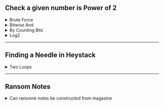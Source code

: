 ## Check a given number is Power of 2

<details>

  <summary>Brute Force</summary>
  
  ```python
  n = 120

  x = n
  while x > 1:
    if x %2 == 0:
      x = x/2
    else:
      break


  if x==1 :
      print(f"{n} :yes power of 2")
  else:
      print(f"{n} No it is not")
  ```

</details>

<details>

  <summary>Bitwise And</summary>

  ```python
      ( x & (x-1) ) == 0
  ```

</details>

<details>

  <summary>By Counting Bits</summary>
     
  * There should be only one bit count
  * ex
    ```txt
      2  -> 10
      4  -> 100
      8  -> 1000
    ```

    ```python
    n = 1024
    x = n
    bit_count = 0
    for i in range(16):
      if x&1 == 1:
        bit_count +=1
        # optionaly we can bail out here, if >1
      x = x>>1

    print(f"bit count;{bit_count}")
    if bit_count > 1:
      print(f"{n} is not a power of 2 , as bit_count is:{bit_count}")
    else:
      print(f"{n} is power of 2")
      
    ```

</details>

<details>

  <summary>Log2</summary>
    
  ```python
  y = math.log2(x)
  if math.floor(y) == math.ceil(y):
    print("power of 2)
  ```

</details>

___

## Finding a Needle in Heystack

<details>
   <summary>Two Loops</summary>
   
   <details>
      <summary>Logic</summary>

* Loop through hey stack
* Loop through neele stack
  * Check each match
    * If no match break
    * Check reached at the end of needle
    * If reached, return hey stack index.

   </details>

   <details>
     <summary>Code</summary>
```python
# sabsad
# sad
# 
def find_needle_in_heystack(hey_stack, needle):
    h = len(hey_stack)
    n = len(needle)

    for i in range(h):
        
        # start from current i
        j = i
        for k in range(n):
            if hey_stack[j] == needle[k]:
                # matched keep moving
                j = j+1
            else:
                break
            
            # check whether we have reached to last index of the needle
            if k == n-1:
                return i
   
    return -1

pos = find_needle_in_heystack("sasad", "sad")
print(f'needle position: {pos}')

pos = find_needle_in_heystack("leetcode", "leeto")
print(f'needle position: {pos}')

```
   </details>
</details>

____

## Ransom Notes

<details>

  <summary>Can ransome notes be constructed from magazine</summary>

  <details>
     <summary>info</summary>

* ransomNotes can be constructed from the letters in magazine. Letters in magazine can be used only once.
* ex: "aa" can be constructed from "aab"
* "aab" cannot be constructed from "ab"
  </details>
  
  <details>
  <summary>program</summary>

```python
def canConstruct(ransom :str, magazine : str) -> bool:
    letters = {}
    
    # load leters in to dictionary
    for l in magazine:
        if l in letters:
            letters[l] += 1     # increment
        else:
            letters[l] = 1
    #print(letters)
    
    # check from ransom whether each letter contains in letters
    for c in ransom:
        if c not in letters:
            return False        # return immeidatley as we cannot construct
        if letters[c] == 1:
            del letters[c]      # if there is only 1 , delete from dictionary
        else:
            letters[c] -= 1
    
    return True     # we come here means we have all the letters to construct ransom
            

ransomNote = "ab"
magazine = "aab"
ret = canConstruct(ransomNote, magazine)
print(f"can construct {ransomNote} from {magazine}  {ret}")

```

</details>


</details>

